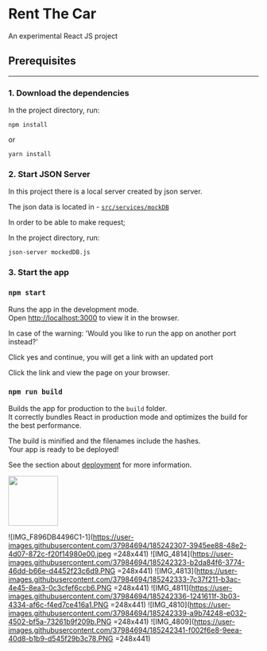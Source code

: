 # Rent The Car

An experimental React JS project

## Prerequisites
***


### 1. Download the dependencies

In the project directory, run:

```
npm install
```

or

```
yarn install
```

### 2. Start JSON Server

In this project there is a local server created by json server.

The json data is located in - [`src/services/mockDB`](src/services/mockDB)

In order to be able to make request;

In the project directory, run:

```
json-server mockedDB.js
```


### 3. Start the app

### `npm start`

Runs the app in the development mode.\
Open [http://localhost:3000](http://localhost:3000) to view it in the browser.

In case of the warning:  'Would you like to run the app on another port instead?'

Click yes and continue, you will get a link with an updated port 

Click the link and view the page on your browser.


### `npm run build`

Builds the app for production to the `build` folder.\
It correctly bundles React in production mode and optimizes the build for the best performance.

The build is minified and the filenames include the hashes.\
Your app is ready to be deployed!

See the section about [deployment](https://facebook.github.io/create-react-app/docs/deployment) for more information.

<img src="[https://your-image-url.type](https://user-images.githubusercontent.com/37984694/185242307-3945ee88-48e2-4d07-872c-f20f14980e00.jpeg)" width="100" height="100">

![IMG_F896DB4496C1-1](https://user-images.githubusercontent.com/37984694/185242307-3945ee88-48e2-4d07-872c-f20f14980e00.jpeg =248x441)
![IMG_4814](https://user-images.githubusercontent.com/37984694/185242323-b2da84f6-3774-46dd-b66e-d4452f23c6d9.PNG =248x441)
![IMG_4813](https://user-images.githubusercontent.com/37984694/185242333-7c37f211-b3ac-4e45-8ea3-0c3cfef6ccb6.PNG =248x441)
![IMG_4811](https://user-images.githubusercontent.com/37984694/185242336-1241611f-3b03-4334-af6c-f4ed7ce416a1.PNG =248x441)
![IMG_4810](https://user-images.githubusercontent.com/37984694/185242339-a9b74248-e032-4502-bf5a-73261b9f209b.PNG =248x441)
![IMG_4809](https://user-images.githubusercontent.com/37984694/185242341-f002f6e8-9eea-40d8-b1b9-d545f29b3c78.PNG =248x441)

